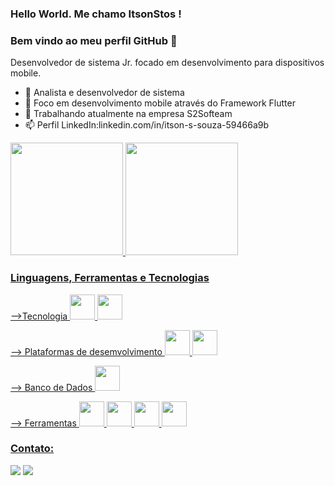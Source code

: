 ### Hello World. Me chamo ItsonStos ! 
### Bem vindo ao meu perfil GitHub 👋


Desenvolvedor de sistema Jr. focado em desenvolvimento para dispositivos mobile.


- 🌱 Analista e desenvolvedor de sistema
- :rocket: Foco em desenvolvimento mobile através do Framework Flutter
- 🔭 Trabalhando atualmente na empresa S2Softeam
- 📫 Perfil LinkedIn:linkedin.com/in/itson-s-souza-59466a9b 


<div>
<a href="https://github.com/ItsonStos">
<img height="180em" src="https://github-readme-stats.vercel.app/api/top-langs/?username=ItsonStos&layout=compact&langs_count=7&theme=dracula"/>
<img height="180em" src="https://github-readme-stats.vercel.app/api?username=ItsonStos&show_icons=true&theme=dracula&include_all_commits=true&count_private=true"/>
</div>



### Linguagens, Ferramentas e Tecnologias

-->Tecnologia
<img src="https://cdn.jsdelivr.net/gh/devicons/devicon/icons/flutter/flutter-original.svg" width="40" height="40" /> <img src="https://cdn.jsdelivr.net/gh/devicons/devicon/icons/dart/dart-original.svg" width="40" height="40"/> 

  
--> Plataformas de desemvolvimento
<img src="https://cdn.jsdelivr.net/gh/devicons/devicon/icons/android/android-plain-wordmark.svg" width="40" height="40" /> <img src="https://cdn.jsdelivr.net/gh/devicons/devicon/icons/apple/apple-original.svg" width="40" height="40" /> 
  
 
--> Banco de Dados
<img src="https://cdn.jsdelivr.net/gh/devicons/devicon/icons/postgresql/postgresql-original.svg" width="40" height="40"/>

  
--> Ferramentas
<img src="https://cdn.jsdelivr.net/gh/devicons/devicon/icons/vscode/vscode-original.svg" width="40" height="40" /> <img src="https://cdn.jsdelivr.net/gh/devicons/devicon/icons/androidstudio/androidstudio-original.svg" width="40" height="40" />  <img src="https://cdn.jsdelivr.net/gh/devicons/devicon/icons/git/git-original.svg" width="40" height="40"/> <img src="https://cdn.jsdelivr.net/gh/devicons/devicon/icons/github/github-original.svg" width="40" height="40"/>


### Contato:
<div>
<a href = "ItsonStos:itsonsantos@sgmail.com"><img src="https://img.shields.io/badge/Gmail-D14836?style=for-the-badge&logo=gmail&logoColor=white" target="_blank"></a>
<a href="https://www.linkedin.com/in/itson-s-souza-59466a9b" target="_blank"><img src="https://img.shields.io/badge/-LinkedIn-%230077B5?style=for-the-badge&logo=linkedin&logoColor=white" target="_blank"></a>   
</div>
